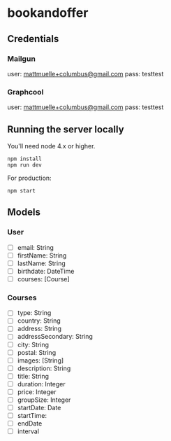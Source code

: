 # bookandoffer

## Credentials

### Mailgun

user: mattmuelle+columbus@gmail.com
pass: testtest

### Graphcool

user: mattmuelle+columbus@gmail.com
pass: testtest

## Running the server locally

You'll need node 4.x or higher.

    npm install
    npm run dev

For production:

    npm start

## Models

### User

- [ ] email: String
- [ ] firstName: String
- [ ] lastName: String
- [ ] birthdate: DateTime
- [ ] courses: [Course]

### Courses

- [ ] type: String
- [ ] country: String
- [ ] address: String
- [ ] addressSecondary: String
- [ ] city: String
- [ ] postal: String
- [ ] images: [String]
- [ ] description: String
- [ ] title: String
- [ ] duration: Integer
- [ ] price: Integer
- [ ] groupSize: Integer
- [ ] startDate: Date
- [ ] startTime:
- [ ] endDate
- [ ] interval

